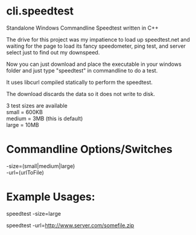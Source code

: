cli.speedtest
====================================

Standalone Windows Commandline Speedtest written in C++

<p>The drive for this project was my impatience to load up speedtest.net and waiting for the page to load
its fancy speedometer, ping test, and server select just to find out my downspeed.</p>

<p>Now you can just download and place the executable in your windows folder and just type "speedtest"
in commandline to do a test.</p>

<p>It uses libcurl compiled statically to perform the speedtest.</p>

<p>The download discards the data so it does not write to disk.</p>

3 test sizes are available<br>
small = 600KB<br>
medium = 3MB (this is default)<br>
large = 10MB

Commandline Options/Switches
====================================

-size=(small|medium|large)
<br>
-url=(urlToFile)


Example Usages:
====================================
speedtest -size=large

speedtest -url=http://www.server.com/somefile.zip

